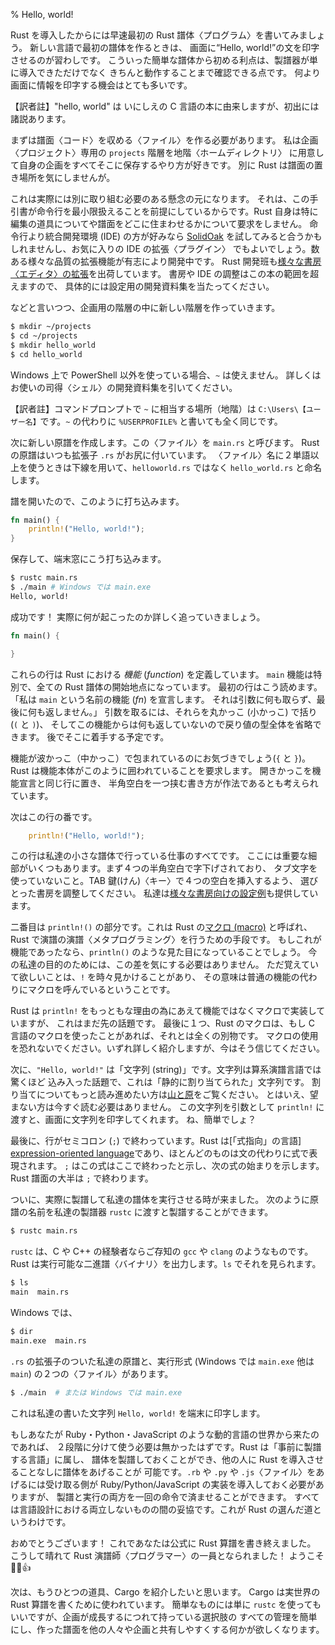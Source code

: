 % Hello, world!

Rust を導入したからには早速最初の Rust 譜体〈プログラム〉を書いてみましょう。
新しい言語で最初の譜体を作るときは、
画面に“Hello, world!”の文を印字させるのが習わしです。
こういった簡単な譜体から初める利点は、製譜器が単に導入できただけでなく
きちんと動作することまで確認できる点です。
何より画面に情報を印字する機会はとても多いです。

【訳者註】"hello, world" は いにしえの C 言語の本に由来しますが、初出には諸説あります。

まずは譜面〈コード〉を収める〈ファイル〉を作る必要があります。
私は企画〈プロジェクト〉専用の `projects` 階層を地階〈ホームディレクトリ〉
に用意して自身の企画をすべてそこに保存するやり方が好きです。
別に Rust は譜面の置き場所を気にしませんが。

これは実際には別に取り組む必要のある懸念の元になります。
それは、この手引書が命令行を最小限扱えることを前提にしているからです。Rust
自身は特に編集の道具についてや譜面をどこに住まわせるかについて要求をしません。
命令行より統合開発環境 (IDE) の方が好みなら [SolidOak][solidoak]
を試してみると合うかもしれませんし、お気に入りの IDE の拡張〈プラグイン〉
でもよいでしょう。数ある様々な品質の拡張機能が有志により開発中です。
Rust 開発班も[様々な書房〈エディタ〉の拡張][plugins]を出荷しています。
書房や IDE の調整はこの本の範囲を超えますので、
具体的には設定用の開発資料集を当たってください。

[solidoak]: https://github.com/oakes/SolidOak
[plugins]: https://github.com/rust-lang/rust/blob/master/src/etc/CONFIGS.md

などと言いつつ、企画用の階層の中に新しい階層を作っていきます。

```bash
$ mkdir ~/projects
$ cd ~/projects
$ mkdir hello_world
$ cd hello_world
```

Windows 上で PowerShell 以外を使っている場合、`~` は使えません。
詳しくはお使いの司得〈シェル〉の開発資料集を引いてください。

【訳者註】コマンドプロンプトで `~` に相当する場所（地階）は
`C:\Users\【ユーザー名】`です。`~` の代わりに `%USERPROFILE%`
と書いても全く同じです。

次に新しい原譜を作成します。この〈ファイル〉を `main.rs` と呼びます。
Rust の原譜はいつも拡張子 `.rs` がお尻に付いています。
〈ファイル〉名に２単語以上を使うときは下線を用いて、`helloworld.rs` ではなく
`hello_world.rs` と命名します。

譜を開いたので、このように打ち込みます。

```rust
fn main() {
    println!("Hello, world!");
}
```

保存して、端末窓にこう打ち込みます。

```bash
$ rustc main.rs
$ ./main # Windows では main.exe
Hello, world!
```

成功です！ 実際に何が起こったのか詳しく追っていきましょう。

```rust
fn main() {

}
```

これらの行は Rust における *機能* (*function*) を定義しています。
`main` 機能は特別で、全ての Rust 譜体の開始地点になっています。
最初の行はこう読めます。「私は `main` という名前の機能 (*fn*) を宣言します。
それは引数に何も取らず、最後に何も返しません。」
引数を取るには、それらを丸かっこ (小かっこ) で括り (`(` と `)`)、
そしてこの機能からは何も返していないので戻り値の型全体を省略できます。
後でそこに着手する予定です。

機能が波かっこ（中かっこ）で包まれているのにお気づきでしょう(`{` と `}`)。
Rust は機能本体がこのように囲われていることを要求します。
開きかっこを機能宣言と同じ行に置き、
半角空白を一つ挟む書き方が作法であるとも考えられています。

次はこの行の番です。

```rust
    println!("Hello, world!");
```

この行は私達の小さな譜体で行っている仕事のすべてです。
ここには重要な細部がいくつもあります。まず４つの半角空白で字下げされており、
タブ文字を使っていないこと。TAB 鍵(けん)〈キー〉で４つの空白を挿入するよう、
選びとった書房を調整してください。
私達は[様々な書房向けの設定例][configs]も提供しています。

[configs]: https://github.com/rust-lang/rust/tree/master/src/etc/CONFIGS.md

二番目は `println!()` の部分です。これは Rust の[マクロ (macro)][macro]
と呼ばれ、Rust で演譜の演譜〈メタプログラミング〉を行うための手段です。
もしこれが機能であったなら、`println()` のような見た目になっていることでしょう。
今の私達の目的のためには、この差を気にする必要はありません。
ただ覚えていて欲しいことは、`!` を時々見かけることがあり、
その意味は普通の機能の代わりにマクロを呼んでいるということです。

<!-- If it were a
function instead, it would look like this: `println()`. For our purposes, we
don’t need to worry about this difference. Just know that sometimes, we’ll see a
`!`, and that means that we’re calling a macro instead of a normal function. -->

Rust は `println!` をもっともな理由の為にあえて機能ではなくマクロで実装していますが、
これはまだ先の話題です。
最後に１つ、Rust のマクロは、もし C
言語のマクロを使ったことがあれば、それとは全くの別物です。
マクロの使用を恐れないでください。いずれ詳しく紹介しますが、今はそう信じてください。

<!-- Rust implements `println!` as a macro rather than a function for good reasons,
but that's an advanced topic. One last thing to mention: Rust’s macros are
significantly different from C macros, if you’ve used those. Don’t be scared of
using macros. We’ll get to the details eventually, you’ll just have to take it
on trust for now. -->

[macro]: macros.html

次に、`"Hello, world!"` は「文字列 (string)」です。文字列は算系演譜言語では驚くほど
込み入った話題で、これは「静的に割り当てられた」文字列です。
割り当てについてもっと読み進めたい方は[山と原][allocation]をご覧ください。
とはいえ、望まない方は今すぐ読む必要はありません。
この文字列を引数として `println!` に渡すと、画面に文字列を印字してくれます。
ね、簡単でしょ？

<!-- Next, `"Hello, world!"` is a ‘string’. Strings are a surprisingly complicated
topic in a systems programming language, and this is a ‘statically allocated’
string. If you want to read further about allocation, check out [the stack and
the heap][allocation], but you don’t need to right now if you don’t want to. We
pass this string as an argument to `println!`, which prints the string to the
screen. Easy enough! -->

[allocation]: the-stack-and-the-heap.html

最後に、行がセミコロン (`;`) で終わっています。Rust は[「式指向」の言語]
[expression-oriented language]であり、ほとんどのものは文の代わりに式で表現されます。
`;` はこの式はここで終わったと示し、次の式の始まりを示します。Rust 譜面の大半は `;` 
で終わります。

<!-- Finally, the line ends with a semicolon (`;`). Rust is an [‘expression oriented’
language][expression-oriented language], which means that most things are
expressions, rather than statements. The `;` is used to indicate that this
expression is over, and the next one is ready to begin. Most lines of Rust code
end with a `;`. -->

[expression-oriented language]: glossary.html#expression-oriented-language

ついに、実際に製譜して私達の譜体を実行させる時が来ました。
次のように原譜の名前を私達の製譜器 `rustc` に渡すと製譜することができます。

<!-- Finally, actually compiling and running our program. We can compile with our
compiler, `rustc`, by passing it the name of our source file: -->

```bash
$ rustc main.rs
```

`rustc` は、C や C++ の経験者ならご存知の `gcc` や `clang` のようなものです。
Rust は実行可能な二進譜〈バイナリ〉を出力します。`ls` でそれを見られます。

<!-- This is similar to `gcc` or `clang`, if you come from a C or C++ background.
Rust will output a binary executable. We can see it with `ls`: -->

```bash
$ ls
main  main.rs
```

Windows では、

```bash
$ dir
main.exe  main.rs
```

`.rs` の拡張子のついた私達の原譜と、実行形式 (Windows では `main.exe`	 他は `main`)
の２つの〈ファイル〉があります。

<!-- There are now two files: our source code, with the `.rs` extension, and the
executable (`main.exe` on Windows, `main` everywhere else). -->

```bash
$ ./main  # または Windows では main.exe
```

これは私達の書いた文字列 `Hello, world!` を端末に印字します。

<!-- This prints out our `Hello, world!` text to our terminal. -->

もしあなたが Ruby・Python・JavaScript のような動的言語の世界から来たのであれば、
２段階に分けて使う必要は無かったはずです。Rust は「事前に製譜する言語」に属し、
譜体を製譜しておくことができ、他の人に Rust を導入させることなしに譜体をあげることが
可能です。`.rb` や `.py` や `.js`〈ファイル〉をあげるには受け取る側が
Ruby/Python/JavaScript の実装を導入しておく必要がありますが、
製譜と実行の両方を一回の命令で済ませることができます。
すべては言語設計における両立しないものの間の妥協です。これが Rust の選んだ道というわけです。

<!-- If you come from a dynamic language like Ruby, Python, or JavaScript, you may
not be used to these two steps being separate. Rust is an ‘ahead-of-time
compiled language’, which means that we can compile a program, give it to
someone else, and they don't need to have Rust installed. If we give someone a
`.rb` or `.py` or `.js` file, they need to have a Ruby/Python/JavaScript
implementation installed, but we just need one command to both compile and run
our program. Everything is a tradeoff in language design, and Rust has made its
choice. -->

おめでとうございます！ これであなたは公式に Rust 算譜を書き終えました。
こうして晴れて Rust 演譜師〈プログラマー〉の一員となられました！ ようこそ 🎊🎉👍

<!-- Congratulations! You have officially written a Rust program. That makes you a
Rust programmer! Welcome. 🎊🎉👍 -->

次は、もうひとつの道具、Cargo を紹介したいと思います。
Cargo は実世界の Rust 算譜を書くために使われています。
簡単なものには単に `rustc` を使ってもいいですが、企画が成長するにつれて持っている選択肢の
すべての管理を簡単にし、作った譜面を他の人々や企画と共有しやすくする何かが欲しくなります。

<!-- Next, I'd like to introduce you to another tool, Cargo, which is used to write
real-world Rust programs. Just using `rustc` is nice for simple things, but as
our project grows, we'll want something to help us manage all of the options
that it has, and to make it easy to share our code with other people and
projects. -->

